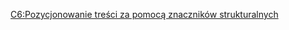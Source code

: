 [C6:Pozycjonowanie treści za pomocą znaczników strukturalnych](http://www.w3.org/TR/2016/NOTE-WCAG20-TECHS-20161007/C6)
